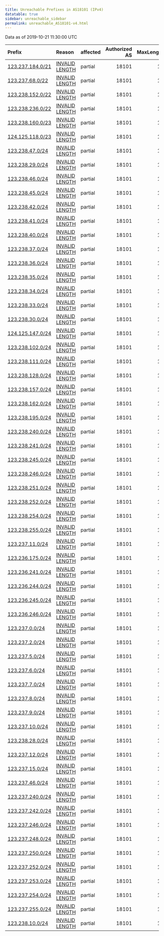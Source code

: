 ```yaml
---
title: Unreachable Prefixes in AS18101 (IPv4)
datatable: true
sidebar: unreachable_sidebar
permalink: unreachable_AS18101-v4.html
---
```


Data as of 2019-10-21 11:30:00 UTC


<div class="datatable-begin"></div>

| Prefix                                                     | Reason                                                                                                     | affected   |   Authorized AS |   MaxLength | Anchor                                       |   unreachable /24s |
|:-----------------------------------------------------------|:-----------------------------------------------------------------------------------------------------------|:-----------|----------------:|------------:|:---------------------------------------------|-------------------:|
| [123.237.184.0/21](https://stat.ripe.net/123.237.184.0/21) | [INVALID LENGTH](https://rpki-validator.ripe.net/announcement-preview?asn=AS18101&prefix=123.237.184.0/21) | partial    |           18101 |          14 | [APNIC](unreachable_APNIC_RPKI_Root-v4.html) |                  8 |
| [123.237.68.0/22](https://stat.ripe.net/123.237.68.0/22)   | [INVALID LENGTH](https://rpki-validator.ripe.net/announcement-preview?asn=AS18101&prefix=123.237.68.0/22)  | partial    |           18101 |          14 | [APNIC](unreachable_APNIC_RPKI_Root-v4.html) |                  4 |
| [123.238.152.0/22](https://stat.ripe.net/123.238.152.0/22) | [INVALID LENGTH](https://rpki-validator.ripe.net/announcement-preview?asn=AS18101&prefix=123.238.152.0/22) | partial    |           18101 |          14 | [APNIC](unreachable_APNIC_RPKI_Root-v4.html) |                  4 |
| [123.238.236.0/22](https://stat.ripe.net/123.238.236.0/22) | [INVALID LENGTH](https://rpki-validator.ripe.net/announcement-preview?asn=AS18101&prefix=123.238.236.0/22) | partial    |           18101 |          14 | [APNIC](unreachable_APNIC_RPKI_Root-v4.html) |                  4 |
| [123.238.160.0/23](https://stat.ripe.net/123.238.160.0/23) | [INVALID LENGTH](https://rpki-validator.ripe.net/announcement-preview?asn=AS18101&prefix=123.238.160.0/23) | partial    |           18101 |          14 | [APNIC](unreachable_APNIC_RPKI_Root-v4.html) |                  2 |
| [124.125.118.0/23](https://stat.ripe.net/124.125.118.0/23) | [INVALID LENGTH](https://rpki-validator.ripe.net/announcement-preview?asn=AS18101&prefix=124.125.118.0/23) | partial    |           18101 |          16 | [APNIC](unreachable_APNIC_RPKI_Root-v4.html) |                  2 |
| [123.238.47.0/24](https://stat.ripe.net/123.238.47.0/24)   | [INVALID LENGTH](https://rpki-validator.ripe.net/announcement-preview?asn=AS18101&prefix=123.238.47.0/24)  | partial    |           18101 |          14 | [APNIC](unreachable_APNIC_RPKI_Root-v4.html) |                  1 |
| [123.238.29.0/24](https://stat.ripe.net/123.238.29.0/24)   | [INVALID LENGTH](https://rpki-validator.ripe.net/announcement-preview?asn=AS18101&prefix=123.238.29.0/24)  | partial    |           18101 |          14 | [APNIC](unreachable_APNIC_RPKI_Root-v4.html) |                  1 |
| [123.238.46.0/24](https://stat.ripe.net/123.238.46.0/24)   | [INVALID LENGTH](https://rpki-validator.ripe.net/announcement-preview?asn=AS18101&prefix=123.238.46.0/24)  | partial    |           18101 |          14 | [APNIC](unreachable_APNIC_RPKI_Root-v4.html) |                  1 |
| [123.238.45.0/24](https://stat.ripe.net/123.238.45.0/24)   | [INVALID LENGTH](https://rpki-validator.ripe.net/announcement-preview?asn=AS18101&prefix=123.238.45.0/24)  | partial    |           18101 |          14 | [APNIC](unreachable_APNIC_RPKI_Root-v4.html) |                  1 |
| [123.238.42.0/24](https://stat.ripe.net/123.238.42.0/24)   | [INVALID LENGTH](https://rpki-validator.ripe.net/announcement-preview?asn=AS18101&prefix=123.238.42.0/24)  | partial    |           18101 |          14 | [APNIC](unreachable_APNIC_RPKI_Root-v4.html) |                  1 |
| [123.238.41.0/24](https://stat.ripe.net/123.238.41.0/24)   | [INVALID LENGTH](https://rpki-validator.ripe.net/announcement-preview?asn=AS18101&prefix=123.238.41.0/24)  | partial    |           18101 |          14 | [APNIC](unreachable_APNIC_RPKI_Root-v4.html) |                  1 |
| [123.238.40.0/24](https://stat.ripe.net/123.238.40.0/24)   | [INVALID LENGTH](https://rpki-validator.ripe.net/announcement-preview?asn=AS18101&prefix=123.238.40.0/24)  | partial    |           18101 |          14 | [APNIC](unreachable_APNIC_RPKI_Root-v4.html) |                  1 |
| [123.238.37.0/24](https://stat.ripe.net/123.238.37.0/24)   | [INVALID LENGTH](https://rpki-validator.ripe.net/announcement-preview?asn=AS18101&prefix=123.238.37.0/24)  | partial    |           18101 |          14 | [APNIC](unreachable_APNIC_RPKI_Root-v4.html) |                  1 |
| [123.238.36.0/24](https://stat.ripe.net/123.238.36.0/24)   | [INVALID LENGTH](https://rpki-validator.ripe.net/announcement-preview?asn=AS18101&prefix=123.238.36.0/24)  | partial    |           18101 |          14 | [APNIC](unreachable_APNIC_RPKI_Root-v4.html) |                  1 |
| [123.238.35.0/24](https://stat.ripe.net/123.238.35.0/24)   | [INVALID LENGTH](https://rpki-validator.ripe.net/announcement-preview?asn=AS18101&prefix=123.238.35.0/24)  | partial    |           18101 |          14 | [APNIC](unreachable_APNIC_RPKI_Root-v4.html) |                  1 |
| [123.238.34.0/24](https://stat.ripe.net/123.238.34.0/24)   | [INVALID LENGTH](https://rpki-validator.ripe.net/announcement-preview?asn=AS18101&prefix=123.238.34.0/24)  | partial    |           18101 |          14 | [APNIC](unreachable_APNIC_RPKI_Root-v4.html) |                  1 |
| [123.238.33.0/24](https://stat.ripe.net/123.238.33.0/24)   | [INVALID LENGTH](https://rpki-validator.ripe.net/announcement-preview?asn=AS18101&prefix=123.238.33.0/24)  | partial    |           18101 |          14 | [APNIC](unreachable_APNIC_RPKI_Root-v4.html) |                  1 |
| [123.238.30.0/24](https://stat.ripe.net/123.238.30.0/24)   | [INVALID LENGTH](https://rpki-validator.ripe.net/announcement-preview?asn=AS18101&prefix=123.238.30.0/24)  | partial    |           18101 |          14 | [APNIC](unreachable_APNIC_RPKI_Root-v4.html) |                  1 |
| [124.125.147.0/24](https://stat.ripe.net/124.125.147.0/24) | [INVALID LENGTH](https://rpki-validator.ripe.net/announcement-preview?asn=AS18101&prefix=124.125.147.0/24) | partial    |           18101 |          16 | [APNIC](unreachable_APNIC_RPKI_Root-v4.html) |                  1 |
| [123.238.102.0/24](https://stat.ripe.net/123.238.102.0/24) | [INVALID LENGTH](https://rpki-validator.ripe.net/announcement-preview?asn=AS18101&prefix=123.238.102.0/24) | partial    |           18101 |          14 | [APNIC](unreachable_APNIC_RPKI_Root-v4.html) |                  1 |
| [123.238.111.0/24](https://stat.ripe.net/123.238.111.0/24) | [INVALID LENGTH](https://rpki-validator.ripe.net/announcement-preview?asn=AS18101&prefix=123.238.111.0/24) | partial    |           18101 |          14 | [APNIC](unreachable_APNIC_RPKI_Root-v4.html) |                  1 |
| [123.238.128.0/24](https://stat.ripe.net/123.238.128.0/24) | [INVALID LENGTH](https://rpki-validator.ripe.net/announcement-preview?asn=AS18101&prefix=123.238.128.0/24) | partial    |           18101 |          14 | [APNIC](unreachable_APNIC_RPKI_Root-v4.html) |                  1 |
| [123.238.157.0/24](https://stat.ripe.net/123.238.157.0/24) | [INVALID LENGTH](https://rpki-validator.ripe.net/announcement-preview?asn=AS18101&prefix=123.238.157.0/24) | partial    |           18101 |          14 | [APNIC](unreachable_APNIC_RPKI_Root-v4.html) |                  1 |
| [123.238.162.0/24](https://stat.ripe.net/123.238.162.0/24) | [INVALID LENGTH](https://rpki-validator.ripe.net/announcement-preview?asn=AS18101&prefix=123.238.162.0/24) | partial    |           18101 |          14 | [APNIC](unreachable_APNIC_RPKI_Root-v4.html) |                  1 |
| [123.238.195.0/24](https://stat.ripe.net/123.238.195.0/24) | [INVALID LENGTH](https://rpki-validator.ripe.net/announcement-preview?asn=AS18101&prefix=123.238.195.0/24) | partial    |           18101 |          14 | [APNIC](unreachable_APNIC_RPKI_Root-v4.html) |                  1 |
| [123.238.240.0/24](https://stat.ripe.net/123.238.240.0/24) | [INVALID LENGTH](https://rpki-validator.ripe.net/announcement-preview?asn=AS18101&prefix=123.238.240.0/24) | partial    |           18101 |          14 | [APNIC](unreachable_APNIC_RPKI_Root-v4.html) |                  1 |
| [123.238.241.0/24](https://stat.ripe.net/123.238.241.0/24) | [INVALID LENGTH](https://rpki-validator.ripe.net/announcement-preview?asn=AS18101&prefix=123.238.241.0/24) | partial    |           18101 |          14 | [APNIC](unreachable_APNIC_RPKI_Root-v4.html) |                  1 |
| [123.238.245.0/24](https://stat.ripe.net/123.238.245.0/24) | [INVALID LENGTH](https://rpki-validator.ripe.net/announcement-preview?asn=AS18101&prefix=123.238.245.0/24) | partial    |           18101 |          14 | [APNIC](unreachable_APNIC_RPKI_Root-v4.html) |                  1 |
| [123.238.246.0/24](https://stat.ripe.net/123.238.246.0/24) | [INVALID LENGTH](https://rpki-validator.ripe.net/announcement-preview?asn=AS18101&prefix=123.238.246.0/24) | partial    |           18101 |          14 | [APNIC](unreachable_APNIC_RPKI_Root-v4.html) |                  1 |
| [123.238.251.0/24](https://stat.ripe.net/123.238.251.0/24) | [INVALID LENGTH](https://rpki-validator.ripe.net/announcement-preview?asn=AS18101&prefix=123.238.251.0/24) | partial    |           18101 |          14 | [APNIC](unreachable_APNIC_RPKI_Root-v4.html) |                  1 |
| [123.238.252.0/24](https://stat.ripe.net/123.238.252.0/24) | [INVALID LENGTH](https://rpki-validator.ripe.net/announcement-preview?asn=AS18101&prefix=123.238.252.0/24) | partial    |           18101 |          14 | [APNIC](unreachable_APNIC_RPKI_Root-v4.html) |                  1 |
| [123.238.254.0/24](https://stat.ripe.net/123.238.254.0/24) | [INVALID LENGTH](https://rpki-validator.ripe.net/announcement-preview?asn=AS18101&prefix=123.238.254.0/24) | partial    |           18101 |          14 | [APNIC](unreachable_APNIC_RPKI_Root-v4.html) |                  1 |
| [123.238.255.0/24](https://stat.ripe.net/123.238.255.0/24) | [INVALID LENGTH](https://rpki-validator.ripe.net/announcement-preview?asn=AS18101&prefix=123.238.255.0/24) | partial    |           18101 |          14 | [APNIC](unreachable_APNIC_RPKI_Root-v4.html) |                  1 |
| [123.237.11.0/24](https://stat.ripe.net/123.237.11.0/24)   | [INVALID LENGTH](https://rpki-validator.ripe.net/announcement-preview?asn=AS18101&prefix=123.237.11.0/24)  | partial    |           18101 |          14 | [APNIC](unreachable_APNIC_RPKI_Root-v4.html) |                  1 |
| [123.236.175.0/24](https://stat.ripe.net/123.236.175.0/24) | [INVALID LENGTH](https://rpki-validator.ripe.net/announcement-preview?asn=AS18101&prefix=123.236.175.0/24) | partial    |           18101 |          14 | [APNIC](unreachable_APNIC_RPKI_Root-v4.html) |                  1 |
| [123.236.241.0/24](https://stat.ripe.net/123.236.241.0/24) | [INVALID LENGTH](https://rpki-validator.ripe.net/announcement-preview?asn=AS18101&prefix=123.236.241.0/24) | partial    |           18101 |          14 | [APNIC](unreachable_APNIC_RPKI_Root-v4.html) |                  1 |
| [123.236.244.0/24](https://stat.ripe.net/123.236.244.0/24) | [INVALID LENGTH](https://rpki-validator.ripe.net/announcement-preview?asn=AS18101&prefix=123.236.244.0/24) | partial    |           18101 |          14 | [APNIC](unreachable_APNIC_RPKI_Root-v4.html) |                  1 |
| [123.236.245.0/24](https://stat.ripe.net/123.236.245.0/24) | [INVALID LENGTH](https://rpki-validator.ripe.net/announcement-preview?asn=AS18101&prefix=123.236.245.0/24) | partial    |           18101 |          14 | [APNIC](unreachable_APNIC_RPKI_Root-v4.html) |                  1 |
| [123.236.246.0/24](https://stat.ripe.net/123.236.246.0/24) | [INVALID LENGTH](https://rpki-validator.ripe.net/announcement-preview?asn=AS18101&prefix=123.236.246.0/24) | partial    |           18101 |          14 | [APNIC](unreachable_APNIC_RPKI_Root-v4.html) |                  1 |
| [123.237.0.0/24](https://stat.ripe.net/123.237.0.0/24)     | [INVALID LENGTH](https://rpki-validator.ripe.net/announcement-preview?asn=AS18101&prefix=123.237.0.0/24)   | partial    |           18101 |          14 | [APNIC](unreachable_APNIC_RPKI_Root-v4.html) |                  1 |
| [123.237.2.0/24](https://stat.ripe.net/123.237.2.0/24)     | [INVALID LENGTH](https://rpki-validator.ripe.net/announcement-preview?asn=AS18101&prefix=123.237.2.0/24)   | partial    |           18101 |          14 | [APNIC](unreachable_APNIC_RPKI_Root-v4.html) |                  1 |
| [123.237.5.0/24](https://stat.ripe.net/123.237.5.0/24)     | [INVALID LENGTH](https://rpki-validator.ripe.net/announcement-preview?asn=AS18101&prefix=123.237.5.0/24)   | partial    |           18101 |          14 | [APNIC](unreachable_APNIC_RPKI_Root-v4.html) |                  1 |
| [123.237.6.0/24](https://stat.ripe.net/123.237.6.0/24)     | [INVALID LENGTH](https://rpki-validator.ripe.net/announcement-preview?asn=AS18101&prefix=123.237.6.0/24)   | partial    |           18101 |          14 | [APNIC](unreachable_APNIC_RPKI_Root-v4.html) |                  1 |
| [123.237.7.0/24](https://stat.ripe.net/123.237.7.0/24)     | [INVALID LENGTH](https://rpki-validator.ripe.net/announcement-preview?asn=AS18101&prefix=123.237.7.0/24)   | partial    |           18101 |          14 | [APNIC](unreachable_APNIC_RPKI_Root-v4.html) |                  1 |
| [123.237.8.0/24](https://stat.ripe.net/123.237.8.0/24)     | [INVALID LENGTH](https://rpki-validator.ripe.net/announcement-preview?asn=AS18101&prefix=123.237.8.0/24)   | partial    |           18101 |          14 | [APNIC](unreachable_APNIC_RPKI_Root-v4.html) |                  1 |
| [123.237.9.0/24](https://stat.ripe.net/123.237.9.0/24)     | [INVALID LENGTH](https://rpki-validator.ripe.net/announcement-preview?asn=AS18101&prefix=123.237.9.0/24)   | partial    |           18101 |          14 | [APNIC](unreachable_APNIC_RPKI_Root-v4.html) |                  1 |
| [123.237.10.0/24](https://stat.ripe.net/123.237.10.0/24)   | [INVALID LENGTH](https://rpki-validator.ripe.net/announcement-preview?asn=AS18101&prefix=123.237.10.0/24)  | partial    |           18101 |          14 | [APNIC](unreachable_APNIC_RPKI_Root-v4.html) |                  1 |
| [123.238.28.0/24](https://stat.ripe.net/123.238.28.0/24)   | [INVALID LENGTH](https://rpki-validator.ripe.net/announcement-preview?asn=AS18101&prefix=123.238.28.0/24)  | partial    |           18101 |          14 | [APNIC](unreachable_APNIC_RPKI_Root-v4.html) |                  1 |
| [123.237.12.0/24](https://stat.ripe.net/123.237.12.0/24)   | [INVALID LENGTH](https://rpki-validator.ripe.net/announcement-preview?asn=AS18101&prefix=123.237.12.0/24)  | partial    |           18101 |          14 | [APNIC](unreachable_APNIC_RPKI_Root-v4.html) |                  1 |
| [123.237.15.0/24](https://stat.ripe.net/123.237.15.0/24)   | [INVALID LENGTH](https://rpki-validator.ripe.net/announcement-preview?asn=AS18101&prefix=123.237.15.0/24)  | partial    |           18101 |          14 | [APNIC](unreachable_APNIC_RPKI_Root-v4.html) |                  1 |
| [123.237.46.0/24](https://stat.ripe.net/123.237.46.0/24)   | [INVALID LENGTH](https://rpki-validator.ripe.net/announcement-preview?asn=AS18101&prefix=123.237.46.0/24)  | partial    |           18101 |          14 | [APNIC](unreachable_APNIC_RPKI_Root-v4.html) |                  1 |
| [123.237.240.0/24](https://stat.ripe.net/123.237.240.0/24) | [INVALID LENGTH](https://rpki-validator.ripe.net/announcement-preview?asn=AS18101&prefix=123.237.240.0/24) | partial    |           18101 |          14 | [APNIC](unreachable_APNIC_RPKI_Root-v4.html) |                  1 |
| [123.237.242.0/24](https://stat.ripe.net/123.237.242.0/24) | [INVALID LENGTH](https://rpki-validator.ripe.net/announcement-preview?asn=AS18101&prefix=123.237.242.0/24) | partial    |           18101 |          14 | [APNIC](unreachable_APNIC_RPKI_Root-v4.html) |                  1 |
| [123.237.246.0/24](https://stat.ripe.net/123.237.246.0/24) | [INVALID LENGTH](https://rpki-validator.ripe.net/announcement-preview?asn=AS18101&prefix=123.237.246.0/24) | partial    |           18101 |          14 | [APNIC](unreachable_APNIC_RPKI_Root-v4.html) |                  1 |
| [123.237.248.0/24](https://stat.ripe.net/123.237.248.0/24) | [INVALID LENGTH](https://rpki-validator.ripe.net/announcement-preview?asn=AS18101&prefix=123.237.248.0/24) | partial    |           18101 |          14 | [APNIC](unreachable_APNIC_RPKI_Root-v4.html) |                  1 |
| [123.237.250.0/24](https://stat.ripe.net/123.237.250.0/24) | [INVALID LENGTH](https://rpki-validator.ripe.net/announcement-preview?asn=AS18101&prefix=123.237.250.0/24) | partial    |           18101 |          14 | [APNIC](unreachable_APNIC_RPKI_Root-v4.html) |                  1 |
| [123.237.252.0/24](https://stat.ripe.net/123.237.252.0/24) | [INVALID LENGTH](https://rpki-validator.ripe.net/announcement-preview?asn=AS18101&prefix=123.237.252.0/24) | partial    |           18101 |          14 | [APNIC](unreachable_APNIC_RPKI_Root-v4.html) |                  1 |
| [123.237.253.0/24](https://stat.ripe.net/123.237.253.0/24) | [INVALID LENGTH](https://rpki-validator.ripe.net/announcement-preview?asn=AS18101&prefix=123.237.253.0/24) | partial    |           18101 |          14 | [APNIC](unreachable_APNIC_RPKI_Root-v4.html) |                  1 |
| [123.237.254.0/24](https://stat.ripe.net/123.237.254.0/24) | [INVALID LENGTH](https://rpki-validator.ripe.net/announcement-preview?asn=AS18101&prefix=123.237.254.0/24) | partial    |           18101 |          14 | [APNIC](unreachable_APNIC_RPKI_Root-v4.html) |                  1 |
| [123.237.255.0/24](https://stat.ripe.net/123.237.255.0/24) | [INVALID LENGTH](https://rpki-validator.ripe.net/announcement-preview?asn=AS18101&prefix=123.237.255.0/24) | partial    |           18101 |          14 | [APNIC](unreachable_APNIC_RPKI_Root-v4.html) |                  1 |
| [123.238.10.0/24](https://stat.ripe.net/123.238.10.0/24)   | [INVALID LENGTH](https://rpki-validator.ripe.net/announcement-preview?asn=AS18101&prefix=123.238.10.0/24)  | partial    |           18101 |          14 | [APNIC](unreachable_APNIC_RPKI_Root-v4.html) |                  1 |

<div class="datatable-end"></div>